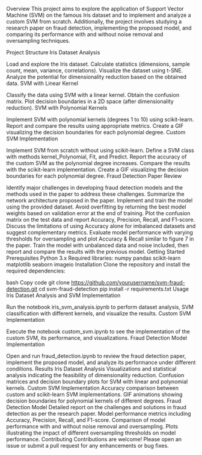 Overview
This project aims to explore the application of Support Vector Machine (SVM) on the famous Iris dataset and to implement and analyze a custom SVM from scratch. Additionally, the project involves studying a research paper on fraud detection, implementing the proposed model, and comparing its performance with and without noise removal and oversampling techniques.

Project Structure
Iris Dataset Analysis

Load and explore the Iris dataset.
Calculate statistics (dimensions, sample count, mean, variance, correlations).
Visualize the dataset using t-SNE.
Analyze the potential for dimensionality reduction based on the obtained data.
SVM with Linear Kernel

Classify the data using SVM with a linear kernel.
Obtain the confusion matrix.
Plot decision boundaries in a 2D space (after dimensionality reduction).
SVM with Polynomial Kernels

Implement SVM with polynomial kernels (degrees 1 to 10) using scikit-learn.
Report and compare the results using appropriate metrics.
Create a GIF visualizing the decision boundaries for each polynomial degree.
Custom SVM Implementation

Implement SVM from scratch without using scikit-learn.
Define a SVM class with methods kernel_Polynomial, Fit, and Predict.
Report the accuracy of the custom SVM as the polynomial degree increases.
Compare the results with the scikit-learn implementation.
Create a GIF visualizing the decision boundaries for each polynomial degree.
Fraud Detection Paper Review

Identify major challenges in developing fraud detection models and the methods used in the paper to address these challenges.
Summarize the network architecture proposed in the paper.
Implement and train the model using the provided dataset.
Avoid overfitting by returning the best model weights based on validation error at the end of training.
Plot the confusion matrix on the test data and report Accuracy, Precision, Recall, and F1-score.
Discuss the limitations of using Accuracy alone for imbalanced datasets and suggest complementary metrics.
Evaluate model performance with varying thresholds for oversampling and plot Accuracy & Recall similar to figure 7 in the paper.
Train the model with unbalanced data and noise included, then report and compare the results with the previous model.
Getting Started
Prerequisites
Python 3.x
Required libraries:
numpy
pandas
scikit-learn
matplotlib
seaborn
imageio
Installation
Clone the repository and install the required dependencies:

bash
Copy code
git clone https://github.com/yourusername/svm-fraud-detection.git
cd svm-fraud-detection
pip install -r requirements.txt
Usage
Iris Dataset Analysis and SVM Implementation

Run the notebook iris_svm_analysis.ipynb to perform dataset analysis, SVM classification with different kernels, and visualize the results.
Custom SVM Implementation

Execute the notebook custom_svm.ipynb to see the implementation of the custom SVM, its performance, and visualizations.
Fraud Detection Model Implementation

Open and run fraud_detection.ipynb to review the fraud detection paper, implement the proposed model, and analyze its performance under different conditions.
Results
Iris Dataset Analysis
Visualizations and statistical analysis indicating the feasibility of dimensionality reduction.
Confusion matrices and decision boundary plots for SVM with linear and polynomial kernels.
Custom SVM Implementation
Accuracy comparison between custom and scikit-learn SVM implementations.
GIF animations showing decision boundaries for polynomial kernels of different degrees.
Fraud Detection Model
Detailed report on the challenges and solutions in fraud detection as per the research paper.
Model performance metrics including Accuracy, Precision, Recall, and F1-score.
Comparison of model performance with and without noise removal and oversampling.
Plots illustrating the impact of different oversampling thresholds on model performance.
Contributing
Contributions are welcome! Please open an issue or submit a pull request for any enhancements or bug fixes.
